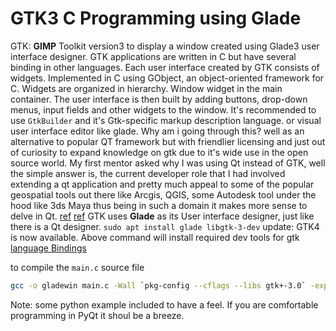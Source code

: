# GTK3 C Programming using Glade

GTK: **GIMP** Toolkit version3 to display a window created using Glade3 user interface designer.
GTK applications are written in C but have several binding in other languages.
Each user interface created by GTK consists of widgets. Implemented in C using GObject, an object-oriented framework for C. Widgets are organized in hierarchy. Window widget in the main container. The user interface is then built by adding buttons, drop-down menus, input fields and other widgets to the window.
It's recommended to use `GtkBuilder` and it's Gtk-specific markup description language. or visual user interface editor like glade.
Why am i going through this?
well as an alternative to popular QT framework but with friendlier licensing and just out of curiosity to expand knowledge on gtk due to it's wide use in the open source world. My first mentor asked why I was using Qt instead of GTK, well the simple answer is, the current developer role that I had involved extending  a qt application and pretty much appeal to some of the popular geospatial tools out there like Arcgis, QGIS, some Autodesk tool under the hood like 3ds Maya thus being in such a domain it makes more sense to delve in Qt.
[ref](https://prognotes.net/2019/10/gtk-programming-introduction/)
[ref](https://developer.gnome.org/gtk4/stable/gtk-getting-started.html)
GTK uses **Glade** as its User interface designer, just like there is a Qt designer.
`sudo apt install glade libgtk-3-dev`
update: GTK4 is now available.
Above command will install required dev tools for gtk
[language Bindings](https://www.gtk.org/docs/language-bindings/index)

to compile the  `main.c` source file

```sh
gcc -o gladewin main.c -Wall `pkg-config --cflags --libs gtk+-3.0` -export-dynamic
```

Note: some python example included to have a feel. If you are comfortable programming in PyQt it shoul be a breeze.
